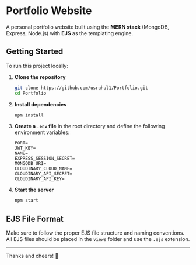 # Portfolio Website

A personal portfolio website built using the **MERN stack** (MongoDB, Express, Node.js) with **EJS** as the templating engine.

## Getting Started

To run this project locally:

1. **Clone the repository**

    ```bash
    git clone https://github.com/usrahul1/Portfolio.git
    cd Portfolio
    ```

2. **Install dependencies**

    ```bash
    npm install
    ```

3. **Create a `.env` file** in the root directory and define the following environment variables:

    ```env
    PORT=
    JWT_KEY=
    NAME=
    EXPRESS_SESSION_SECRET=
    MONGODB_URI=
    CLOUDINARY_CLOUD_NAME=
    CLOUDINARY_API_SECRET=
    CLOUDINARY_API_KEY=
    ```

4. **Start the server**
    ```bash
    npm start
    ```

## EJS File Format

Make sure to follow the proper EJS file structure and naming conventions. All EJS files should be placed in the `views` folder and use the `.ejs` extension.

---

Thanks and cheers! 🎉
